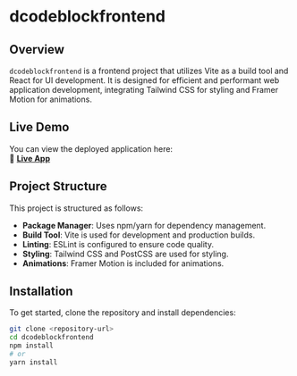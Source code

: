 # dcodeblockfrontend

## Overview

`dcodeblockfrontend` is a frontend project that utilizes Vite as a build tool and React for UI development. It is designed for efficient and performant web application development, integrating Tailwind CSS for styling and Framer Motion for animations.

## Live Demo
You can view the deployed application here:  
🔗 **[Live App](https://dishantdcodeblock.vercel.app/)**

## Project Structure

This project is structured as follows:

- **Package Manager**: Uses npm/yarn for dependency management.
- **Build Tool**: Vite is used for development and production builds.
- **Linting**: ESLint is configured to ensure code quality.
- **Styling**: Tailwind CSS and PostCSS are used for styling.
- **Animations**: Framer Motion is included for animations.

## Installation

To get started, clone the repository and install dependencies:

```sh
git clone <repository-url>
cd dcodeblockfrontend
npm install
# or
yarn install
```
